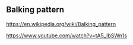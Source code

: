 ## Balking pattern
https://en.wikipedia.org/wiki/Balking_pattern

https://www.youtube.com/watch?v=tA5_IbSWn1s
